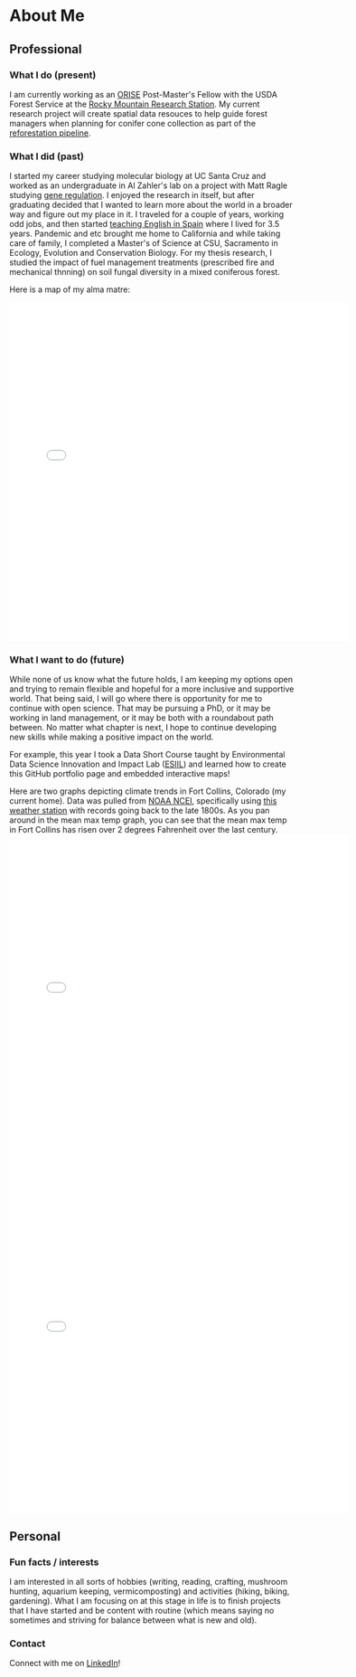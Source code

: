# About Me

## Professional 

### What I do (present)

I am currently working as an [ORISE](https://orise.orau.gov/) Post-Master's Fellow with the USDA Forest Service at the [Rocky Mountain Research Station](https://research.fs.usda.gov/rmrs).
My current research project will create spatial data resouces to help guide forest managers when planning for conifer cone collection as part of the [reforestation pipeline](https://www.frontiersin.org/journals/forests-and-global-change/articles/10.3389/ffgc.2021.629198/full).   

### What I did (past)

I started my career studying molecular biology at UC Santa Cruz and worked as an undergraduate in Al Zahler's lab on a project with Matt Ragle studying [gene regulation](https://genome.cshlp.org/content/25/7/982.short).
I enjoyed the research in itself, but after graduating decided that I wanted to learn more about the world in a broader way and figure out my place in it.
I traveled for a couple of years, working odd jobs, and then started [teaching English in Spain](https://conversaspain.com/auxiliares-de-conversacion/) where I lived for 3.5 years.
Pandemic and etc brought me home to California and while taking care of family, I completed a Master's of Science at CSU, Sacramento in Ecology, Evolution and Conservation Biology.
For my thesis research, I studied the impact of fuel management treatments (prescribed fire and mechanical thnning) on soil fungal diversity in a mixed coniferous forest.

Here is a map of my alma matre:

<embed type="text/html" src="img/ucsc2.html" width="600" height="600">

### What I want to do (future)

While none of us know what the future holds, I am keeping my options open and trying to remain flexible and hopeful for a more inclusive and supportive world.
That being said, I will go where there is opportunity for me to continue with open science.
That may be pursuing a PhD, or it may be working in land management, or it may be both with a roundabout path between.
No matter what chapter is next, I hope to continue developing new skills while making a positive impact on the world. 

For example, this year I took a Data Short Course taught by Environmental Data Science Innovation and Impact Lab ([ESIIL](https://esiil.org/)) and learned how to create this GitHub portfolio page and embedded interactive maps!

Here are two graphs depicting climate trends in Fort Collins, Colorado (my current home). Data was pulled from [NOAA NCEI](https://www.ncei.noaa.gov/access), specifically using [this weather station](https://www.ncdc.noaa.gov/cdo-web/datasets/GHCND/stations/GHCND:USC00053005/detail) with records going back to the late 1800s. As you pan around in the mean max temp graph, you can see that the mean max temp in Fort Collins has risen over 2 degrees Fahrenheit over the last century. 
<embed type="text/html" src="img/FC_ann_TMAX_plot_hv.html" width="600" height="600">
<embed type="text/html" src="img/FC_ann_PCRP_plot_hv.html" width="600" height="600">

## Personal

### Fun facts / interests 

I am interested in all sorts of hobbies (writing, reading, crafting, mushroom hunting, aquarium keeping, vermicomposting) and activities (hiking, biking, gardening).
What I am focusing on at this stage in life is to finish projects that I have started and be content with routine (which means saying no sometimes and striving for balance between what is new and old).

### Contact

Connect with me on [LinkedIn](https://www.linkedin.com/in/taylor-akers-24293667 "Taylor Akers")!



